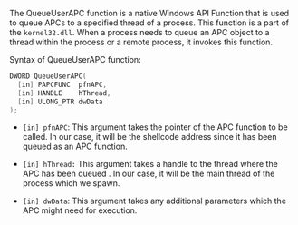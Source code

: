 


The QueueUserAPC function is a native Windows API Function that is used to queue APCs to a specified thread of a process.  This function is a part of the `kernel32.dll`.  When a process needs to queue an APC object to a thread within the process or a remote process, it invokes this function. 


Syntax of QueueUserAPC function:

```C++
DWORD QueueUserAPC(
  [in] PAPCFUNC  pfnAPC,
  [in] HANDLE    hThread,
  [in] ULONG_PTR dwData
);
```


- `[in] pfnAPC`:  This argument takes the pointer of the APC function to be called. In our case, it will be the shellcode address since it has been queued as an APC function.

- `[in] hThread:`  This argument takes a handle to  the thread where the APC has been queued . In our case, it will be the main thread of the process which we spawn.

- `[in] dwData`: This argument takes any additional parameters which the APC might need for execution.

